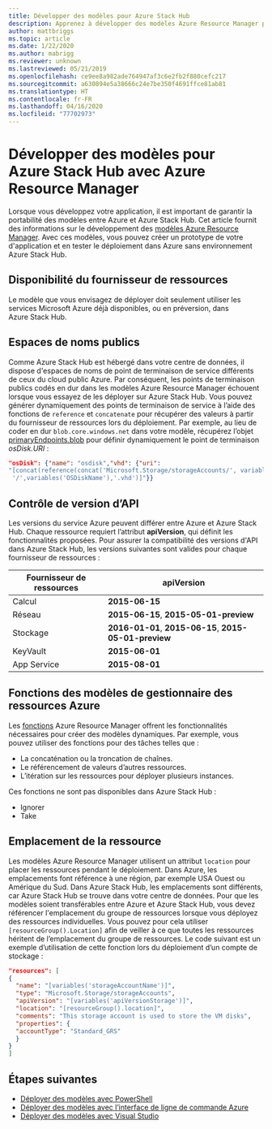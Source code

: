 ```yaml
---
title: Développer des modèles pour Azure Stack Hub
description: Apprenez à développer des modèles Azure Resource Manager pour la portabilité des applications entre Azure et Azure Stack Hub.
author: mattbriggs
ms.topic: article
ms.date: 1/22/2020
ms.author: mabrigg
ms.reviewer: unknown
ms.lastreviewed: 05/21/2019
ms.openlocfilehash: ce9ee8a982ade764947af3c6e2fb2f880cefc217
ms.sourcegitcommit: a630894e5a38666c24e7be350f4691ffce81ab81
ms.translationtype: HT
ms.contentlocale: fr-FR
ms.lasthandoff: 04/16/2020
ms.locfileid: "77702973"
---
```

# <a name="develop-templates-for-azure-stack-hub-with-azure-resource-manager"></a>Développer des modèles pour Azure Stack Hub avec Azure Resource Manager

Lorsque vous développez votre application, il est important de garantir la portabilité des modèles entre Azure et Azure Stack Hub. Cet article fournit des informations sur le développement des [modèles Azure Resource Manager](https://download.microsoft.com/download/E/A/4/EA4017B5-F2ED-449A-897E-BD92E42479CE/Getting_Started_With_Azure_Resource_Manager_white_paper_EN_US.pdf). Avec ces modèles, vous pouvez créer un prototype de votre d'application et en tester le déploiement dans Azure sans environnement Azure Stack Hub.

## <a name="resource-provider-availability"></a>Disponibilité du fournisseur de ressources

Le modèle que vous envisagez de déployer doit seulement utiliser les services Microsoft Azure déjà disponibles, ou en préversion, dans Azure Stack Hub.

## <a name="public-namespaces"></a>Espaces de noms publics

Comme Azure Stack Hub est hébergé dans votre centre de données, il dispose d'espaces de noms de point de terminaison de service différents de ceux du cloud public Azure. Par conséquent, les points de terminaison publics codés en dur dans les modèles Azure Resource Manager échouent lorsque vous essayez de les déployer sur Azure Stack Hub. Vous pouvez générer dynamiquement des points de terminaison de service à l’aide des fonctions de `reference` et `concatenate` pour récupérer des valeurs à partir du fournisseur de ressources lors du déploiement. Par exemple, au lieu de coder en dur `blob.core.windows.net` dans votre modèle, récupérez l’objet [primaryEndpoints.blob](https://github.com/Azure/AzureStack-QuickStart-Templates/blob/master/101-vm-windows-create/azuredeploy.json#L175) pour définir dynamiquement le point de terminaison *osDisk.URI* :

```json
"osDisk": {"name": "osdisk","vhd": {"uri":
"[concat(reference(concat('Microsoft.Storage/storageAccounts/', variables('storageAccountName')), '2015-06-15').primaryEndpoints.blob, variables('vmStorageAccountContainerName'),
 '/',variables('OSDiskName'),'.vhd')]"}}
```

## <a name="api-versioning"></a>Contrôle de version d’API

Les versions du service Azure peuvent différer entre Azure et Azure Stack Hub. Chaque ressource requiert l’attribut **apiVersion**, qui définit les fonctionnalités proposées. Pour assurer la compatibilité des versions d'API dans Azure Stack Hub, les versions suivantes sont valides pour chaque fournisseur de ressources :

| Fournisseur de ressources | apiVersion |
| --- | --- |
| Calcul |**2015-06-15** |
| Réseau |**2015-06-15**, **2015-05-01-preview** |
| Stockage |**2016-01-01**, **2015-06-15**, **2015-05-01-preview** |
| KeyVault | **2015-06-01** |
| App Service |**2015-08-01** |

## <a name="template-functions"></a>Fonctions des modèles de gestionnaire des ressources Azure

Les [fonctions](/azure/azure-resource-manager/resource-group-template-functions) Azure Resource Manager offrent les fonctionnalités nécessaires pour créer des modèles dynamiques. Par exemple, vous pouvez utiliser des fonctions pour des tâches telles que :

* La concaténation ou la troncation de chaînes.
* Le référencement de valeurs d’autres ressources.
* L’itération sur les ressources pour déployer plusieurs instances.

Ces fonctions ne sont pas disponibles dans Azure Stack Hub :

* Ignorer
* Take

## <a name="resource-location"></a>Emplacement de la ressource

Les modèles Azure Resource Manager utilisent un attribut `location` pour placer les ressources pendant le déploiement. Dans Azure, les emplacements font référence à une région, par exemple USA Ouest ou Amérique du Sud. Dans Azure Stack Hub, les emplacements sont différents, car Azure Stack Hub se trouve dans votre centre de données. Pour que les modèles soient transférables entre Azure et Azure Stack Hub, vous devez référencer l'emplacement du groupe de ressources lorsque vous déployez des ressources individuelles. Vous pouvez pour cela utiliser `[resourceGroup().Location]` afin de veiller à ce que toutes les ressources héritent de l’emplacement du groupe de ressources. Le code suivant est un exemple d’utilisation de cette fonction lors du déploiement d’un compte de stockage :

```json
"resources": [
{
  "name": "[variables('storageAccountName')]",
  "type": "Microsoft.Storage/storageAccounts",
  "apiVersion": "[variables('apiVersionStorage')]",
  "location": "[resourceGroup().location]",
  "comments": "This storage account is used to store the VM disks",
  "properties": {
  "accountType": "Standard_GRS"
  }
}
]
```

## <a name="next-steps"></a>Étapes suivantes

* [Déployer des modèles avec PowerShell](azure-stack-deploy-template-powershell.md)
* [Déployer des modèles avec l’interface de ligne de commande Azure](azure-stack-deploy-template-command-line.md)
* [Déployer des modèles avec Visual Studio](azure-stack-deploy-template-visual-studio.md)
